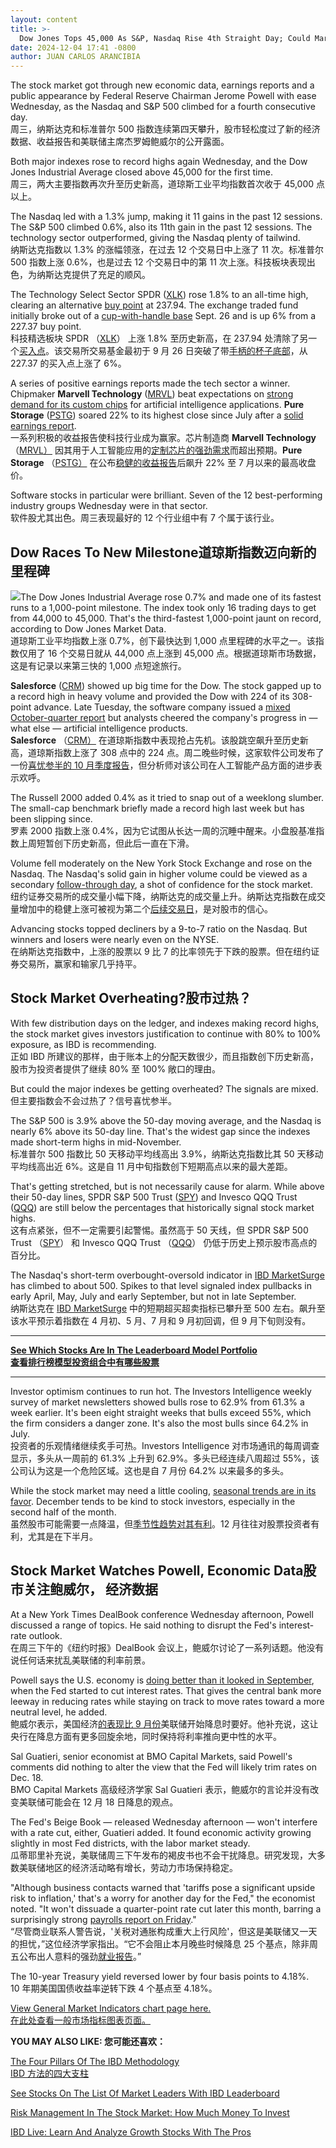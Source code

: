 ```yaml
---
layout: content
title: >-
  Dow Jones Tops 45,000 As S&P, Nasdaq Rise 4th Straight Day; Could Market Be Overheating?	道琼斯指数突破 45,000 点，标准普尔，纳斯达克连续第四天上涨;市场会过热吗？
date: 2024-12-04 17:41 -0800
author: JUAN CARLOS ARANCIBIA
---
```






The stock market got through new economic data, earnings reports and a public appearance by Federal Reserve Chairman Jerome Powell with ease Wednesday, as the Nasdaq and S&P 500 climbed for a fourth consecutive day.  
周三，纳斯达克和标准普尔 500 指数连续第四天攀升，股市轻松度过了新的经济数据、收益报告和美联储主席杰罗姆鲍威尔的公开露面。


Both major indexes rose to record highs again Wednesday, and the Dow Jones Industrial Average closed above 45,000 for the first time.  
周三，两大主要指数再次升至历史新高，道琼斯工业平均指数首次收于 45,000 点以上。


The Nasdaq led with a 1.3% jump, making it 11 gains in the past 12 sessions. The S&P 500 climbed 0.6%, also its 11th gain in the past 12 sessions. The technology sector outperformed, giving the Nasdaq plenty of tailwind.  
纳斯达克指数以 1.3% 的涨幅领涨，在过去 12 个交易日中上涨了 11 次。标准普尔 500 指数上涨 0.6%，也是过去 12 个交易日中的第 11 次上涨。科技板块表现出色，为纳斯达克提供了充足的顺风。




The Technology Select Sector SPDR ([XLK](https://research.investors.com/quote.aspx?symbol=XLK)) rose 1.8% to an all-time high, clearing an alternative [buy point](https://www.investors.com/how-to-invest/investors-corner/buy-point-rule-how-teslas-34-gain-could-have-turned-to-43-profit/) at 237.94. The exchange traded fund initially broke out of a [cup-with-handle base](https://www.investors.com/how-to-invest/investors-corner/the-basics-how-to-analyze-a-stocks-cup-with-handle/) Sept. 26 and is up 6% from a 227.37 buy point.  
科技精选板块 SPDR （[XLK](https://research.investors.com/quote.aspx?symbol=XLK)） 上涨 1.8% 至历史新高，在 237.94 处清除了另一个[买入点](https://www.investors.com/how-to-invest/investors-corner/buy-point-rule-how-teslas-34-gain-could-have-turned-to-43-profit/)。该交易所交易基金最初于 9 月 26 日突破了带[手柄的杯子底部](https://www.investors.com/how-to-invest/investors-corner/the-basics-how-to-analyze-a-stocks-cup-with-handle/)，从 227.37 的买入点上涨了 6%。


A series of positive earnings reports made the tech sector a winner. Chipmaker **Marvell Technology** ([MRVL](https://research.investors.com/quote.aspx?symbol=MRVL)) beat expectations on [strong demand for its custom chips](https://www.investors.com/news/technology/marvell-stock-marvel-earnings-custom-ai-chips-q32024/) for artificial intelligence applications. **Pure Storage** ([PSTG](https://research.investors.com/quote.aspx?symbol=PSTG)) soared 22% to its highest close since July after a [solid earnings report](https://www.investors.com/news/technology/pure-storage-stock-earnings-q3-2024-ai/).  
一系列积极的收益报告使科技行业成为赢家。芯片制造商 **Marvell Technology** （[MRVL）](https://research.investors.com/quote.aspx?symbol=MRVL) 因其用于人工智能应用的[定制芯片的强劲需求](https://www.investors.com/news/technology/marvell-stock-marvel-earnings-custom-ai-chips-q32024/)而超出预期。**Pure Storage** （[PSTG）](https://research.investors.com/quote.aspx?symbol=PSTG) 在公布[稳健的收益报告](https://www.investors.com/news/technology/pure-storage-stock-earnings-q3-2024-ai/)后飙升 22% 至 7 月以来的最高收盘价。


Software stocks in particular were brilliant. Seven of the 12 best-performing industry groups Wednesday were in that sector.  
软件股尤其出色。周三表现最好的 12 个行业组中有 7 个属于该行业。


Dow Races To New Milestone道琼斯指数迈向新的里程碑
--------------------------------------


![](https://www.investors.com/wp-content/uploads/2024/12/MP120424.jpg)The Dow Jones Industrial Average rose 0.7% and made one of its fastest runs to a 1,000-point milestone. The index took only 16 trading days to get from 44,000 to 45,000. That's the third-fastest 1,000-point jaunt on record, according to Dow Jones Market Data.  
道琼斯工业平均指数上涨 0.7%，创下最快达到 1,000 点里程碑的水平之一。该指数仅用了 16 个交易日就从 44,000 点上涨到 45,000 点。根据道琼斯市场数据，这是有记录以来第三快的 1,000 点短途旅行。


**Salesforce** ([CRM](https://research.investors.com/quote.aspx?symbol=CRM)) showed up big time for the Dow. The stock gapped up to a record high in heavy volume and provided the Dow with 224 of its 308-point advance. Late Tuesday, the software company issued a [mixed October-quarter report](https://www.investors.com/news/technology/salesforce-stock-salesforce-earnings-news-q32024/) but analysts cheered the company's progress in — what else — artificial intelligence products.  
**Salesforce** （[CRM）](https://research.investors.com/quote.aspx?symbol=CRM) 在道琼斯指数中表现抢占先机。该股跳空飙升至历史新高，道琼斯指数上涨了 308 点中的 224 点。周二晚些时候，这家软件公司发布了一份[喜忧参半的 10 月季度报告](https://www.investors.com/news/technology/salesforce-stock-salesforce-earnings-news-q32024/)，但分析师对该公司在人工智能产品方面的进步表示欢呼。


The Russell 2000 added 0.4% as it tried to snap out of a weeklong slumber. The small-cap benchmark briefly made a record high last week but has been slipping since.  
罗素 2000 指数上涨 0.4%，因为它试图从长达一周的沉睡中醒来。小盘股基准指数上周短暂创下历史新高，但此后一直在下滑。


Volume fell moderately on the New York Stock Exchange and rose on the Nasdaq. The Nasdaq's solid gain in higher volume could be viewed as a secondary [follow-through day](https://www.investors.com/how-to-invest/investors-corner/follow-through-signals-market-uptrend/), a shot of confidence for the stock market.  
纽约证券交易所的成交量小幅下降，纳斯达克的成交量上升。纳斯达克指数在成交量增加中的稳健上涨可被视为第二个[后续交易日](https://www.investors.com/how-to-invest/investors-corner/follow-through-signals-market-uptrend/)，是对股市的信心。


Advancing stocks topped decliners by a 9-to-7 ratio on the Nasdaq. But winners and losers were nearly even on the NYSE.  
在纳斯达克指数中，上涨的股票以 9 比 7 的比率领先于下跌的股票。但在纽约证券交易所，赢家和输家几乎持平。


Stock Market Overheating?股市过热？
------------------------------


With few distribution days on the ledger, and indexes making record highs, the stock market gives investors justification to continue with 80% to 100% exposure, as IBD is recommending.  
正如 IBD 所建议的那样，由于账本上的分配天数很少，而且指数创下历史新高，股市为投资者提供了继续 80% 至 100% 敞口的理由。


But could the major indexes be getting overheated? The signals are mixed.  
但主要指数会不会过热了？信号喜忧参半。


The S&P 500 is 3.9% above the 50-day moving average, and the Nasdaq is nearly 6% above its 50-day line. That's the widest gap since the indexes made short-term highs in mid-November.  
标准普尔 500 指数比 50 天移动平均线高出 3.9%，纳斯达克指数比其 50 天移动平均线高出近 6%。这是自 11 月中旬指数创下短期高点以来的最大差距。


That's getting stretched, but is not necessarily cause for alarm. While above their 50-day lines, SPDR S&P 500 Trust ([SPY](https://research.investors.com/quote.aspx?symbol=SPY)) and Invesco QQQ Trust ([QQQ](https://research.investors.com/quote.aspx?symbol=QQQ)) are still below the percentages that historically signal stock market highs.  
这有点紧张，但不一定需要引起警惕。虽然高于 50 天线，但 SPDR S&P 500 Trust （[SPY](https://research.investors.com/quote.aspx?symbol=SPY)） 和 Invesco QQQ Trust （[QQQ](https://research.investors.com/quote.aspx?symbol=QQQ)） 仍低于历史上预示股市高点的百分比。


The Nasdaq's short-term overbought-oversold indicator in [IBD MarketSurge](https://get.investors.com/marketsurge/?artProdLink=MarketSurge) has climbed to about 500. Spikes to that level signaled index pullbacks in early April, May, July and early September, but not in late September.  
纳斯达克在 [IBD MarketSurge](https://get.investors.com/marketsurge/?artProdLink=MarketSurge) 中的短期超买超卖指标已攀升至 500 左右。飙升至该水平预示着指数在 4 月初、5 月、7 月和 9 月初回调，但 9 月下旬则没有。




---


[**See Which Stocks Are In The Leaderboard Model Portfolio  
查看排行榜模型投资组合中有哪些股票**](https://www.investors.com/product/leaderboard/?artProdLink=Leaderboard)




---


Investor optimism continues to run hot. The Investors Intelligence weekly survey of market newsletters showed bulls rose to 62.9% from 61.3% a week earlier. It's been eight straight weeks that bulls exceed 55%, which the firm considers a danger zone. It's also the most bulls since 64.2% in July.  
投资者的乐观情绪继续炙手可热。Investors Intelligence 对市场通讯的每周调查显示，多头从一周前的 61.3% 上升到 62.9%。多头已经连续八周超过 55%，该公司认为这是一个危险区域。这也是自 7 月份 64.2% 以来最多的多头。


While the stock market may need a little cooling, [seasonal trends are in its favor](https://www.investors.com/market-trend/the-big-picture/stock-market-sp500-nasdaq-dow-jones-tech-stocks/). December tends to be kind to stock investors, especially in the second half of the month.  
虽然股市可能需要一点降温，但[季节性趋势对其有利](https://www.investors.com/market-trend/the-big-picture/stock-market-sp500-nasdaq-dow-jones-tech-stocks/)。12 月往往对股票投资者有利，尤其是在下半月。


Stock Market Watches Powell, Economic Data股市关注鲍威尔， 经济数据
-------------------------------------------------------


At a New York Times DealBook conference Wednesday afternoon, Powell discussed a range of topics. He said nothing to disrupt the Fed's interest-rate outlook.  
在周三下午的《纽约时报》DealBook 会议上，鲍威尔讨论了一系列话题。他没有说任何话来扰乱美联储的利率前景。


Powell says the U.S. economy is [doing better than it looked in September](https://www.wsj.com/economy/central-banking/december-fed-rate-cut-powell-be4a617f?mod=hp_lead_pos3), when the Fed started to cut interest rates. That gives the central bank more leeway in reducing rates while staying on track to move rates toward a more neutral level, he added.  
鲍威尔表示，美国经济[的表现比 9 月份](https://www.wsj.com/economy/central-banking/december-fed-rate-cut-powell-be4a617f?mod=hp_lead_pos3)美联储开始降息时要好。他补充说，这让央行在降息方面有更多回旋余地，同时保持将利率推向更中性的水平。


Sal Guatieri, senior economist at BMO Capital Markets, said Powell's comments did nothing to alter the view that the Fed will likely trim rates on Dec. 18.  
BMO Capital Markets 高级经济学家 Sal Guatieri 表示，鲍威尔的言论并没有改变美联储可能会在 12 月 18 日降息的观点。


The Fed's Beige Book — released Wednesday afternoon — won't interfere with a rate cut, either, Guatieri added. It found economic activity growing slightly in most Fed districts, with the labor market steady.  
瓜蒂耶里补充说，美联储周三下午发布的褐皮书也不会干扰降息。研究发现，大多数美联储地区的经济活动略有增长，劳动力市场保持稳定。


"Although business contacts warned that 'tariffs pose a significant upside risk to inflation,' that's a worry for another day for the Fed," the economist noted. "It won't dissuade a quarter-point rate cut later this month, barring a surprisingly strong [payrolls report on Friday](https://www.investors.com/news/economy/jobs-report-nov-bls-adp-federal-reserve-rate-cut-outlook-sp-500/)."  
“尽管商业联系人警告说，'关税对通胀构成重大上行风险'，但这是美联储又一天的担忧，”这位经济学家指出。“它不会阻止本月晚些时候降息 25 个基点，除非周五公布出人意料的强劲[就业报告](https://www.investors.com/news/economy/jobs-report-nov-bls-adp-federal-reserve-rate-cut-outlook-sp-500/)。”


The 10-year Treasury yield reversed lower by four basis points to 4.18%.  
10 年期美国国债收益率逆转下跌 4 个基点至 4.18%。


[View General Market Indicators chart page here.  
在此处查看一般市场指标图表页面。](https://www.investors.com/wp-content/uploads/2024/12/DailyGMI_120424.pdf)


**YOU MAY ALSO LIKE: 您可能还喜欢：**


[The Four Pillars Of The IBD Methodology  
IBD 方法的四大支柱](https://www.investors.com/how-to-invest/investors-corner/stock-market-investing-ibd-methodology/)


[See Stocks On The List Of Market Leaders With IBD Leaderboard](https://www.investors.com/product/leaderboard/?artProdLink=Leaderboard) 


[Risk Management In The Stock Market: How Much Money To Invest](https://www.investors.com/how-to-invest/investors-corner/risk-management-in-the-stock-market-how-much-money-to-invest-now/) 


[IBD Live: Learn And Analyze Growth Stocks With The Pros](https://shop.investors.com/offer/splashresponsive.aspx?id=IBD-Live&intcode=icmhpbrdcstmsg|cms|ibdlive|2019|11|ibdlive|na|707596&src=A00387A) 




